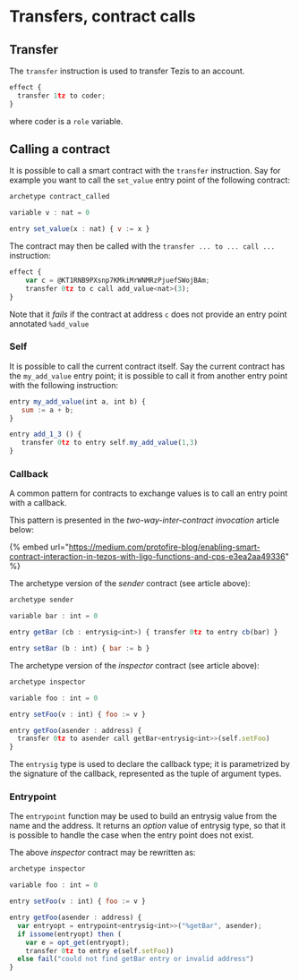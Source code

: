 # Transfers, contract calls

## Transfer

The `transfer` instruction is used to transfer Tezis to an account.

```javascript
effect {
  transfer 1tz to coder;
}
```

where coder is a `role` variable.

## Calling a contract

It is possible to call a smart contract with the `transfer` instruction. Say for example you want to call the `set_value` entry point of the following contract: 

```javascript
archetype contract_called

variable v : nat = 0

entry set_value(x : nat) { v := x }
```

The contract may then be called with the `transfer ... to ... call ...` instruction:

```javascript
effect {
    var c = @KT1RNB9PXsnp7KMkiMrWNMRzPjuefSWojBAm;
    transfer 0tz to c call add_value<nat>(3);
}
```

Note that it _fails_ if the contract at address `c` does not provide an entry point annotated `%add_value`

### Self

It is possible to call the current contract itself. Say the current contract has the `my_add_value` entry point; it is possible to call it from another entry point with the following instruction:

```javascript
entry my_add_value(int a, int b) {
   sum := a + b;
}

entry add_1_3 () {
   transfer 0tz to entry self.my_add_value(1,3)
}
```

### Callback

A common pattern for contracts to exchange values is to call an entry point with a callback.

This pattern is presented in the _two-way-inter-contract_ _invocation_ article below:

{% embed url="https://medium.com/protofire-blog/enabling-smart-contract-interaction-in-tezos-with-ligo-functions-and-cps-e3ea2aa49336" %}

The archetype version of the _sender_ contract \(see article above\):

```javascript
archetype sender

variable bar : int = 0

entry getBar (cb : entrysig<int>) { transfer 0tz to entry cb(bar) }

entry setBar (b : int) { bar := b }
```

The archetype version of the _inspector_ contract \(see article above\):

```javascript
archetype inspector

variable foo : int = 0

entry setFoo(v : int) { foo := v }

entry getFoo(asender : address) { 
  transfer 0tz to asender call getBar<entrysig<int>>(self.setFoo) 
}
```

The `entrysig` type is used to declare the callback type; it is parametrized by the signature of the callback, represented as the tuple of argument types.  

### Entrypoint

The `entrypoint` function may be used to build an entrysig value from the name and the address. It returns an _option_ value of entrysig type, so that it is possible to handle the case when the entry point does not exist.

The above _inspector_ contract may be rewritten as:

```javascript
archetype inspector

variable foo : int = 0

entry setFoo(v : int) { foo := v }

entry getFoo(asender : address) { 
  var entryopt = entrypoint<entrysig<int>>("%getBar", asender);
  if issome(entryopt) then (
    var e = opt_get(entryopt);
    transfer 0tz to entry e(self.setFoo))
  else fail("could not find getBar entry or invalid address")
}
```



